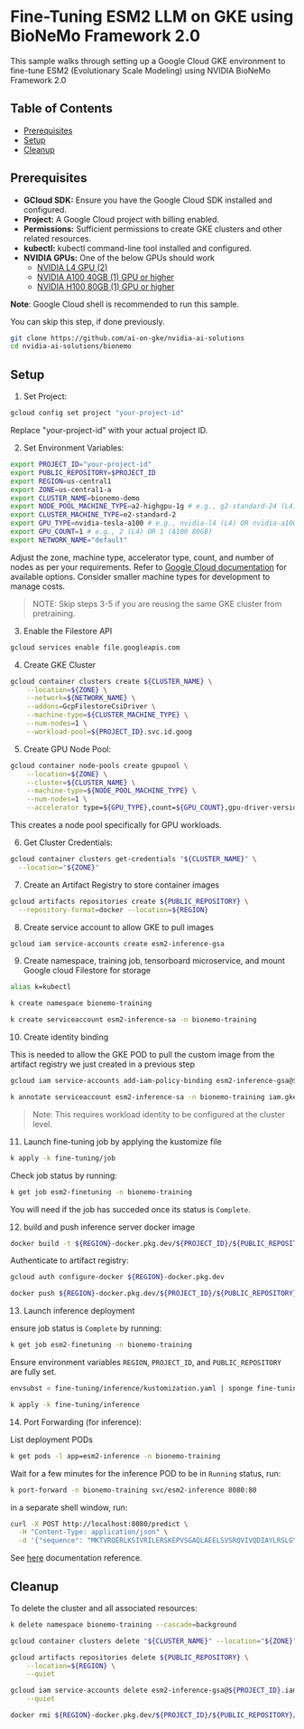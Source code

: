 # Fine-Tuning ESM2 LLM on GKE using BioNeMo Framework 2.0

This sample walks through setting up a Google Cloud GKE environment to fine-tune ESM2 (Evolutionary Scale Modeling) using NVIDIA BioNeMo Framework 2.0

## Table of Contents

- [Prerequisites](#prerequisites)
- [Setup](#setup)
- [Cleanup](#cleanup)

## Prerequisites

- **GCloud SDK:** Ensure you have the Google Cloud SDK installed and configured.
- **Project:**  A Google Cloud project with billing enabled.
- **Permissions:**  Sufficient permissions to create GKE clusters and other related resources.
- **kubectl:** kubectl command-line tool installed and configured.
- **NVIDIA GPUs:** One of the below GPUs should work
  - [NVIDIA L4 GPU (2)](https://cloud.google.com/compute/docs/gpus#l4-gpus)
  - [NVIDIA A100 40GB (1) GPU or higher](https://cloud.google.com/compute/docs/gpus#a100-gpus)
  - [NVIDIA H100 80GB (1) GPU or higher](https://cloud.google.com/compute/docs/gpus#a3-series)

**Note**: Google Cloud shell is recommended to run this sample.

You can skip this step, if done previously.

  ```bash
  git clone https://github.com/ai-on-gke/nvidia-ai-solutions
  cd nvidia-ai-solutions/bionemo
  ```

## Setup

1. Set Project:

```bash
gcloud config set project "your-project-id"
```

Replace "your-project-id" with your actual project ID.

2. Set Environment Variables:

```bash
export PROJECT_ID="your-project-id"
export PUBLIC_REPOSITORY=$PROJECT_ID
export REGION=us-central1
export ZONE=us-central1-a
export CLUSTER_NAME=bionemo-demo
export NODE_POOL_MACHINE_TYPE=a2-highgpu-1g # e.g., g2-standard-24 (L4) or a2-ultragpu-1g (A100 80GB)
export CLUSTER_MACHINE_TYPE=e2-standard-2 
export GPU_TYPE=nvidia-tesla-a100 # e.g., nvidia-l4 (L4) OR nvidia-a100-80gb (A100 80GB)
export GPU_COUNT=1 # e.g., 2 (L4) OR 1 (A100 80GB)
export NETWORK_NAME="default"
```

Adjust the zone, machine type, accelerator type, count, and number of nodes as per your requirements. Refer to [Google Cloud documentation](https://cloud.google.com/compute/docs/gpus) for available options. Consider smaller machine types for development to manage costs.

> NOTE:
> Skip steps 3-5 if you are reusing the same GKE cluster from pretraining.

3. Enable the Filestore API

```bash
gcloud services enable file.googleapis.com
```

4. Create GKE Cluster

```bash
gcloud container clusters create ${CLUSTER_NAME} \
    --location=${ZONE} \
    --network=${NETWORK_NAME} \
    --addons=GcpFilestoreCsiDriver \
    --machine-type=${CLUSTER_MACHINE_TYPE} \
    --num-nodes=1 \
    --workload-pool=${PROJECT_ID}.svc.id.goog
```

5. Create GPU Node Pool:

```bash
gcloud container node-pools create gpupool \
    --location=${ZONE} \
    --cluster=${CLUSTER_NAME} \
    --machine-type=${NODE_POOL_MACHINE_TYPE} \
    --num-nodes=1 \
    --accelerator type=${GPU_TYPE},count=${GPU_COUNT},gpu-driver-version=latest
```

This creates a node pool specifically for GPU workloads.

6. Get Cluster Credentials:

```bash
gcloud container clusters get-credentials "${CLUSTER_NAME}" \
  --location="${ZONE}"
```

7. Create an Artifact Registry to store container images

```bash
gcloud artifacts repositories create ${PUBLIC_REPOSITORY} \
  --repository-format=docker --location=${REGION}
```

8. Create service account to allow GKE to pull images

```bash
gcloud iam service-accounts create esm2-inference-gsa
```

9. Create namespace, training job, tensorboard microservice, and mount Google cloud Filestore for storage

```bash
alias k=kubectl

k create namespace bionemo-training

k create serviceaccount esm2-inference-sa -n bionemo-training
```

10. Create identity binding

This is needed to allow the GKE POD to pull the custom image from the artifact registry we just created in a previous step

```bash
gcloud iam service-accounts add-iam-policy-binding esm2-inference-gsa@${PROJECT_ID}.iam.gserviceaccount.com --role="roles/iam.workloadIdentityUser" --member="serviceAccount:${PROJECT_ID}.svc.id.goog[bionemo-training/esm2-inference-sa]"
```

```bash
k annotate serviceaccount esm2-inference-sa -n bionemo-training iam.gke.io/gcp-service-account=esm2-inference-gsa@$PROJECT_ID.iam.gserviceaccount.com
```

> Note:
> This requires workload identity to be configured at the cluster level.

11. Launch fine-tuning job by applying the kustomize file

```bash
k apply -k fine-tuning/job
```

Check job status by running:

```bash
k get job esm2-finetuning -n bionemo-training
```

You will need if the job has succeded once its status is `Complete`.

12. build and push inference server docker image

```bash
docker build -t ${REGION}-docker.pkg.dev/${PROJECT_ID}/${PUBLIC_REPOSITORY}/esm2-inference:latest fine-tuning/inference/.
```

Authenticate to artifact registry:

```bash
gcloud auth configure-docker ${REGION}-docker.pkg.dev
```

```bash
docker push ${REGION}-docker.pkg.dev/${PROJECT_ID}/${PUBLIC_REPOSITORY}/esm2-inference:latest
```

13. Launch inference deployment

ensure job status is `Complete` by running:

```bash
k get job esm2-finetuning -n bionemo-training
```

Ensure environment variables `REGION`, `PROJECT_ID`, and `PUBLIC_REPOSITORY` are fully set.

```bash
envsubst < fine-tuning/inference/kustomization.yaml | sponge fine-tuning/inference/kustomization.yaml
```

```bash
k apply -k fine-tuning/inference
```

14. Port Forwarding (for inference):

List deployment PODs

```bash
k get pods -l app=esm2-inference -n bionemo-training
```

Wait for a few minutes for the inference POD to be in `Running` status, run:

```bash
k port-forward -n bionemo-training svc/esm2-inference 8080:80
```

in a separate shell window, run:

```bash
curl -X POST http://localhost:8080/predict \
  -H "Content-Type: application/json" \
  -d '{"sequence": "MKTVRQERLKSIVRILERSKEPVSGAQLAEELSVSRQVIVQDIAYLRSLGYNIVATPRGYVLAGG"}'
```

See [here](https://docs.nvidia.com/bionemo-framework/latest/user-guide/examples/bionemo-esm2/inference/) documentation reference.

## Cleanup

To delete the cluster and all associated resources:

```bash
k delete namespace bionemo-training --cascade=background
```

```bash
gcloud container clusters delete "${CLUSTER_NAME}" --location="${ZONE}" --quiet
```

```bash
gcloud artifacts repositories delete ${PUBLIC_REPOSITORY} \
    --location=${REGION} \
    --quiet
```

```bash
gcloud iam service-accounts delete esm2-inference-gsa@${PROJECT_ID}.iam.gserviceaccount.com \
    --quiet
```

```bash
docker rmi ${REGION}-docker.pkg.dev/${PROJECT_ID}/${PUBLIC_REPOSITORY}/esm2-inference:latest
```
